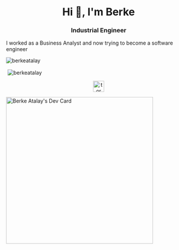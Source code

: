 <h1 align="center">Hi 👋, I'm Berke</h1>
<h3 align="center">Industrial Engineer</h3>


I worked as a Business Analyst and now trying to become a software engineer 



<p align="left"><img  src="https://github-readme-stats.vercel.app/api/top-langs/?username=berkeatalay&layout=compact&hide=html" alt="berkeatalay" /></p>

<p align="left">&nbsp;<img align="center" src="https://github-readme-stats.vercel.app/api?username=berkeatalay&show_icons=true" alt="berkeatalay" /></p>




<p align="center">
<a href="https://twitter.com/tormorkor" target="blank"><img align="center" src="https://cdn.jsdelivr.net/npm/simple-icons@3.0.1/icons/twitter.svg" alt="tormorkor" height="30" width="30" /></a>
  
  <a href="https://app.daily.dev/tormorkor"><img src="https://api.daily.dev/devcards/2adfe43b35b545fea38e1e8480b9dba0.png?r=omz" width="400" alt="Berke Atalay's Dev Card"/></a>

